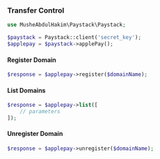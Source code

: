 ### Transfer Control

```php
use MusheAbdulHakim\Paystack\Paystack;

$paystack = Paystack::client('secret_key');
$applepay = $paystack->applePay();
```


#### Register Domain

```php
$response = $applepay->register($domainName);
```

#### List Domains

```php
$response = $applepay->list([
    // parameters
]);
```

#### Unregister Domain


```php
$response = $applepay->unregister($domainName);
```